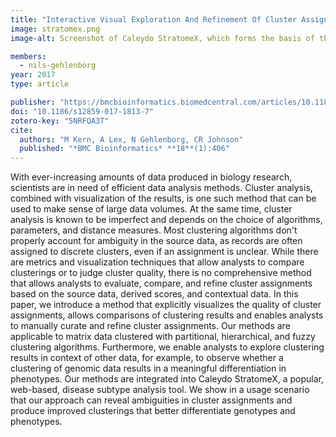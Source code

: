 ```yaml
---
title: "Interactive Visual Exploration And Refinement Of Cluster Assignments"
image: stratomex.png
image-alt: Screenshot of Caleydo StratomeX, which forms the basis of the technique introduced in the paper showing data from the TCGA Kidney Renal Clear Cell Carcinoma dataset. 

members:
  - nils-gehlenborg
year: 2017
type: article

publisher: "https://bmcbioinformatics.biomedcentral.com/articles/10.1186/s12859-017-1813-7"
doi: "10.1186/s12859-017-1813-7"
zotero-key: "5NRFQA3T"
cite:
  authors: "M Kern, A Lex, N Gehlenborg, CR Johnson"
  published: "*BMC Bioinformatics* **18**(1):406"
---
```

With ever-increasing amounts of data produced in biology research, scientists are in need of efficient data analysis methods. Cluster analysis, combined with visualization of the results, is one such method that can be used to make sense of large data volumes. At the same time, cluster analysis is known to be imperfect and depends on the choice of algorithms, parameters, and distance measures. Most clustering algorithms don't properly account for ambiguity in the source data, as records are often assigned to discrete clusters, even if an assignment is unclear. While there are metrics and visualization techniques that allow analysts to compare clusterings or to judge cluster quality, there is no comprehensive method that allows analysts to evaluate, compare, and refine cluster assignments based on the source data, derived scores, and contextual data. In this paper, we introduce a method that explicitly visualizes the quality of cluster assignments, allows comparisons of clustering results and enables analysts to manually curate and refine cluster assignments. Our methods are applicable to matrix data clustered with partitional, hierarchical, and fuzzy clustering algorithms. Furthermore, we enable analysts to explore clustering results in context of other data, for example, to observe whether a clustering of genomic data results in a meaningful differentiation in phenotypes. Our methods are integrated into Caleydo StratomeX, a popular, web-based, disease subtype analysis tool. We show in a usage scenario that our approach can reveal ambiguities in cluster assignments and produce improved clusterings that better differentiate genotypes and phenotypes.
